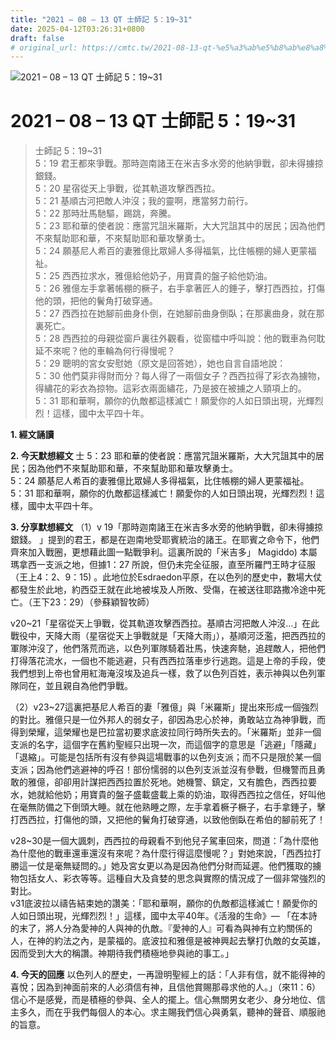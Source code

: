 ```yaml
---
title: "2021 – 08 – 13 QT 士師記 5：19~31"
date: 2025-04-12T03:26:31+0800
draft: false
# original_url: https://cmtc.tw/2021-08-13-qt-%e5%a3%ab%e5%b8%ab%e8%a8%98-5%ef%bc%9a1931
---
```


![2021 – 08 – 13 QT 士師記 5：19\~31](/images/qt.jpg   "2021 – 08 – 13 QT 士師記 5：19\~31")

# 2021 – 08 – 13 QT 士師記 5：19\~31

> 士師記 5：19\~31  
> 5：19 君王都來爭戰。那時迦南諸王在米吉多水旁的他納爭戰，卻未得擄掠銀錢。  
> 5：20 星宿從天上爭戰，從其軌道攻擊西西拉。  
> 5：21 基順古河把敵人沖沒；我的靈啊，應當努力前行。  
> 5：22 那時壯馬馳驅，踢跳，奔騰。  
> 5：23 耶和華的使者說：應當咒詛米羅斯，大大咒詛其中的居民；因為他們不來幫助耶和華，不來幫助耶和華攻擊勇士。  
> 5：24 願基尼人希百的妻雅億比眾婦人多得福氣，比住帳棚的婦人更蒙福祉。  
> 5：25 西西拉求水，雅億給他奶子，用寶貴的盤子給他奶油。  
> 5：26 雅億左手拿著帳棚的橛子，右手拿著匠人的錘子，擊打西西拉，打傷他的頭，把他的鬢角打破穿通。  
> 5：27 西西拉在她腳前曲身仆倒，在她腳前曲身倒臥；在那裏曲身，就在那裏死亡。  
> 5：28 西西拉的母親從窗戶裏往外觀看，從窗櫺中呼叫說：他的戰車為何耽延不來呢？他的車輪為何行得慢呢？  
> 5：29 聰明的宮女安慰她（原文是回答她），她也自言自語地說：  
> 5：30 他們莫非得財而分？每人得了一兩個女子？西西拉得了彩衣為擄物，得繡花的彩衣為掠物。這彩衣兩面繡花，乃是披在被擄之人頸項上的。  
> 5：31 耶和華啊，願你的仇敵都這樣滅亡！願愛你的人如日頭出現，光輝烈烈！這樣，國中太平四十年。

**1. 經文誦讀**

**2.  今天默想經文**
士 5：23 耶和華的使者說：應當咒詛米羅斯，大大咒詛其中的居民；因為他們不來幫助耶和華，不來幫助耶和華攻擊勇士。  
5：24 願基尼人希百的妻雅億比眾婦人多得福氣，比住帳棚的婦人更蒙福祉。  
5：31 耶和華啊，願你的仇敵都這樣滅亡！願愛你的人如日頭出現，光輝烈烈！這樣，國中太平四十年。

**3. 分享默想經文**
（1）v 19「那時迦南諸王在米吉多水旁的他納爭戰，卻未得擄掠銀錢。 」提到的君王，都是在迦南地受耶賓統治的諸王。在耶賓之命令下，他們齊來加入戰圈，更想藉此圖一點戰爭利。這裏所說的「米吉多」 Magiddo) 本屬瑪拿西一支派之地，但據1：27 所說，但仍未完全征服，直至所羅門王時才征服（王上4：2、9：15) 。此地位於Esdraedon平原，在以色列的歷史中，數場大仗都發生於此地，約西亞王就在此地被埃及人所敗、受傷，在被送往耶路撒冷途中死亡。（王下23：29）（參蘇穎智牧師）

v20\~21「星宿從天上爭戰，從其軌道攻擊西西拉。基順古河把敵人沖沒…」在此戰役中，天降大雨（星宿從天上爭戰就是「天降大雨」），基順河泛濫，把西西拉的軍隊沖沒了，他們落荒而逃，以色列軍隊騎着壯馬，快速奔馳，追趕敵人，把他們打得落花流水，一個也不能逃避，只有西西拉落車步行逃跑。這是上帝的手段，使我們想到上帝也曾用紅海淹沒埃及追兵一樣，救了以色列百姓，表示神與以色列軍隊同在，並且親自為他們爭戰。

（2）v23\~27這裏把基尼人希百的妻「雅億」與「米羅斯」提出來形成一個強烈的對比。雅億只是一位外邦人的弱女子，卻因為忠心於神，勇敢站立為神爭戰，而得到榮耀，這榮耀也是巴拉當初要求底波拉同行時所失去的。「米羅斯」並非一個支派的名字，這個字在舊約聖經只出現一次，而這個字的意思是「逃避」「隱藏」「退縮」。可能是包括所有沒有參與這場戰事的以色列支派；而不只是限於某一個支派；因為他們逃避神的呼召！部份懦弱的以色列支派並沒有參戰，但機警而且勇敢的雅億，卻卻用計謀把西西拉置於死地。她機警、鎮定，又有膽色，西西拉要水，她就給他奶；用寶貴的盤子盛載盛載上乘的奶油，取得西西拉之信任，好叫他在毫無防備之下倒頭大睡。就在他熟睡之際，左手拿着橛子橛子，右手拿錘子，擊打西西拉，打傷他的頭，又把他的鬢角打破穿通，以致他倒臥在希伯的腳前死了！

v28\~30是一個大諷刺，西西拉的母親看不到他兒子駕車回來，問道：「為什麼他為什麼他的戰車還車還沒有來呢？為什麼行得這麼慢呢？」對她來說，「西西拉打勝這一仗是毫無疑問的。」她及宮女更以為是因為他們分財而延遲。他們獲取的擄物包括女人、彩衣等等。這種自大及貪婪的思念與實際的情況成了一個非常強烈的對比。  
v31底波拉以禱告結束她的讚美：「耶和華啊，願你的仇敵都這樣滅亡！願愛你的人如日頭出現，光輝烈烈！」這樣，國中太平40年。《活潑的生命》— 「在本詩的末了，將人分為愛神的人與神的仇敵。『愛神的人』可看為與神有立約關係的人，在神的約法之內，是蒙福的。底波拉和雅億是被神興起去擊打仇敵的女英雄，因而受到大大的稱讚。神期待我們積極地參與祂的事工。」

**4. 今天的回應**
以色列人的歷史，一再證明聖經上的話：「人非有信，就不能得神的喜悅；因為到神面前來的人必須信有神，且信他賞賜那尋求他的人。」（來11：6）信心不是感覺，而是積極的參與、全人的擺上。信心無關男女老少、身分地位、信主多久，而在乎我們每個人的本心。求主賜我們信心與勇氣，聽神的聲音、順服祂的旨意。
